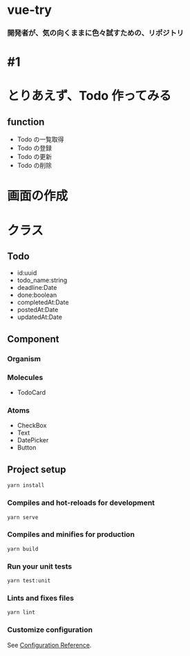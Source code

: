 # vue-try

### 開発者が、気の向くままに色々試すための、リポジトリ

# #1

# とりあえず、Todo 作ってみる

## function

- Todo の一覧取得
- Todo の登録
- Todo の更新
- Todo の削除

# 画面の作成

# クラス

## Todo

- id:uuid
- todo_name:string
- deadline:Date
- done:boolean
- completedAt:Date
- postedAt:Date
- updatedAt:Date

## Component

### Organism

### Molecules

- TodoCard

### Atoms

- CheckBox
- Text
- DatePicker
- Button

## Project setup

```
yarn install
```

### Compiles and hot-reloads for development

```
yarn serve
```

### Compiles and minifies for production

```
yarn build
```

### Run your unit tests

```
yarn test:unit
```

### Lints and fixes files

```
yarn lint
```

### Customize configuration

See [Configuration Reference](https://cli.vuejs.org/config/).
